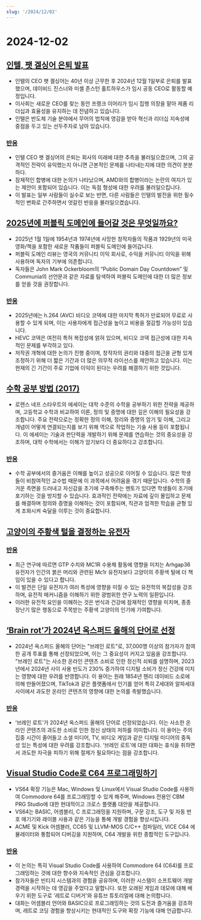 ```yaml
---
slug: '/2024/12/02'
---
```


# 2024-12-02

## [인텔, 팻 겔싱어 은퇴 발표](https://www.intel.com/content/www/us/en/newsroom/news/intel-ceo-news-dec-2024.html)

- 인텔의 CEO 팻 겔싱어는 40년 이상 근무한 후 2024년 12월 1일부로 은퇴를 발표했으며, 데이비드 진스너와 미셸 존스턴 홀트하우스가 임시 공동 CEO로 활동할 예정입니다.
- 이사회는 새로운 CEO를 찾는 동안 프랭크 이어리가 임시 집행 의장을 맡아 제품 리더십과 효율성을 유지하는 데 전념하고 있습니다.
- 인텔은 반도체 기술 분야에서 무어의 법칙에 영감을 받아 혁신과 리더십 지속성에 중점을 두고 있는 선두주자로 남아 있습니다.

### [반응](https://news.ycombinator.com/item?id=42296067)

- 인텔 CEO 팻 겔싱어의 은퇴는 회사의 미래에 대한 추측을 불러일으켰으며, 그의 공격적인 전략이 유익했는지 아니면 근본적인 문제를 나타내는지에 대한 의견이 분분하다.
- 잠재적인 합병에 대한 논의가 나타났으며, AMD와의 합병이라는 논란의 여지가 있는 제안이 포함되어 있습니다. 이는 독점 형성에 대한 우려를 불러일으킵니다.
- 이 발표는 일부 사람들이 실수로 보는 반면, 다른 사람들은 인텔의 발전을 위한 필수적인 변화로 간주하면서 엇갈린 반응을 불러일으켰습니다.

## [2025년에 퍼블릭 도메인에 들어갈 것은 무엇일까요?](https://publicdomainreview.org/features/entering-the-public-domain/2025/)

- 2025년 1월 1일에 1954년과 1974년에 사망한 창작자들의 작품과 1929년의 미국 영화/책을 포함한 새로운 작품들이 퍼블릭 도메인에 들어갑니다.
- 퍼블릭 도메인 리뷰는 영국의 커뮤니티 이익 회사로, 수익을 커뮤니티 이익을 위해 사용하며 독자의 기부에 의존합니다.
- 독자들은 John Mark Ockerbloom의 “Public Domain Day Countdown” 및 Communia의 선언문과 같은 자료를 탐색하여 퍼블릭 도메인에 대한 더 많은 정보를 얻을 것을 권장합니다.

### [반응](https://news.ycombinator.com/item?id=42290448)

- 2025년에는 h.264 (AVC) 비디오 코덱에 대한 마지막 특허가 만료되어 무료로 사용할 수 있게 되며, 이는 사용자에게 접근성을 높이고 비용을 절감할 가능성이 있습니다.
- HEVC 코덱은 여전히 특허 복잡성에 얽혀 있으며, 비디오 코덱 접근성에 대한 지속적인 문제를 부각하고 있다.
- 저작권 개혁에 대한 논의가 진행 중이며, 창작자의 권리와 대중의 접근을 균형 있게 조정하기 위해 더 짧은 기간과 더 많은 의무적 라이선스를 제안하고 있습니다. 이는 현재의 긴 기간이 주로 기업에 이익이 된다는 우려를 해결하기 위한 것입니다.

## [수학 공부 방법 (2017)](https://www.math.uh.edu/~dblecher/pf2.html)

- 로렌스 네프 스타우트의 에세이는 대학 수준의 수학을 공부하기 위한 전략을 제공하며, 고등학교 수학과 비교하여 이론, 정의 및 증명에 대한 깊은 이해의 필요성을 강조합니다. 주요 전략으로는 정확한 정의 이해, 정리와 증명의 암기 및 이해, 그리고 개념이 어떻게 연결되는지를 보기 위해 역으로 작업하는 기술 사용 등이 포함됩니다. 이 에세이는 기술과 판단력을 개발하기 위해 문제를 연습하는 것의 중요성을 강조하며, 대학 수학에서는 이해가 암기보다 더 중요하다고 강조합니다.

### [반응](https://news.ycombinator.com/item?id=42290996)

- 수학 공부에서의 즐거움은 이해를 높이고 성공으로 이어질 수 있습니다. 많은 학생들이 비참여적인 교수법 때문에 이 과목에서 어려움을 겪기 때문입니다. 수학의 즐거운 측면을 드러내고 자신감을 초기에 구축해주는 멘토가 있다면 학생들이 조기에 포기하는 것을 방지할 수 있습니다. 효과적인 전략에는 자료에 깊이 몰입하고 문제를 해결하며 정의와 증명을 이해하는 것이 포함되며, 직관과 엄격한 학습을 균형 있게 조화시켜 숙달을 이루는 것이 중요합니다.

## [고양이의 주황색 털을 결정하는 유전자](https://www.science.org/content/article/gene-behind-orange-fur-cats-found-last)

### [반응](https://news.ycombinator.com/item?id=42291386)

- 최근 연구에 따르면 GTP 수치와 MC1R 수용체 활동에 영향을 미치는 Arhgap36 유전자가 인간의 붉은 머리와 관련된 Mc1r 유전자보다 고양이의 주황색 털에 더 책임이 있을 수 있다고 합니다.
- 이 발견은 단일 유전자가 여러 특성에 영향을 미칠 수 있는 유전학의 복잡성을 강조하며, 유전적 메커니즘을 이해하기 위한 광범위한 연구 노력의 일환입니다.
- 이러한 유전적 요인을 이해하는 것은 번식과 건강에 잠재적인 영향을 미치며, 종종 장난기 많은 행동으로 주목받는 주황색 고양이의 인기에 기여합니다.

## [‘Brain rot’가 2024년 옥스퍼드 올해의 단어로 선정](https://corp.oup.com/news/brain-rot-named-oxford-word-of-the-year-2024/)

- 2024년 옥스퍼드 올해의 단어는 "브레인 로트"로, 37,000명 이상의 참가자가 참여한 공개 투표를 통해 선정되었으며, 이는 그 중요성이 커지고 있음을 강조합니다. "브레인 로트"는 사소한 온라인 콘텐츠 소비로 인한 정신적 쇠퇴를 설명하며, 2023년에서 2024년 사이 사용 빈도가 230% 증가하여 디지털 소비가 정신 건강에 미치는 영향에 대한 우려를 반영합니다. 이 용어는 원래 1854년 헨리 데이비드 소로에 의해 만들어졌으며, TikTok과 같은 플랫폼에서 인기를 얻어 특히 Z세대와 알파세대 사이에서 과도한 온라인 콘텐츠의 영향에 대한 논의를 촉발했습니다.

### [반응](https://news.ycombinator.com/item?id=42292294)

- ‘브레인 로트’가 2024년 옥스퍼드 올해의 단어로 선정되었습니다. 이는 사소한 온라인 콘텐츠의 과도한 소비로 인한 정신 상태의 저하를 의미합니다. 이 용어는 주의 집중 시간이 줄어들고 소셜 미디어, TV, 비디오 게임과 같은 디지털 미디어의 중독성 있는 특성에 대한 우려를 강조합니다. ‘브레인 로트’에 대한 대화는 휴식을 취하면서 과도한 자극을 피하기 위해 절제가 필요하다는 점을 강조합니다.

## [Visual Studio Code로 C64 프로그래밍하기](https://retrogamecoders.com/c64-visual-studio-code/)

- VS64 확장 기능은 Mac, Windows 및 Linux에서 Visual Studio Code를 사용하여 Commodore 64를 프로그래밍할 수 있게 해주며, Windows 전용인 CBM PRG Studio에 대한 현대적이고 크로스 플랫폼 대안을 제공합니다.
- VS64는 BASIC, 어셈블리, C 프로그래밍을 지원하며, 구문 강조, 도구 및 자동 번호 매기기와 레이블 사용과 같은 기능을 통해 개발 경험을 향상시킵니다.
- ACME 및 Kick 어셈블러, CC65 및 LLVM-MOS C/C++ 컴파일러, VICE C64 에뮬레이터와 통합되어 디버깅을 지원하며, C64 개발을 위한 종합적인 도구입니다.

### [반응](https://news.ycombinator.com/item?id=42290861)

- 이 논의는 특히 Visual Studio Code를 사용하여 Commodore 64 (C64)를 프로그래밍하는 것에 대한 향수와 지속적인 관심을 강조합니다.
- 참가자들은 빈티지 시스템과의 경험을 공유하며, 이러한 시스템이 소프트웨어 개발 경력을 시작하는 데 영감을 주었다고 말합니다. 또한 오래된 게임과 데모에 대해 배우기 위한 도구로 '레트로 디버거'와 유튜브 튜토리얼에 대해 논의합니다.
- 대화는 어셈블리 언어와 BASIC으로 프로그래밍하는 것의 도전과 즐거움을 강조하며, 레트로 코딩 경험을 향상시키는 현대적인 도구와 확장 기능에 대해 언급합니다.

<head>
  <meta property="og:title" content="인텔, 팻 겔싱어 은퇴 발표" />
  <meta property="og:type" content="website" />
  <meta property="og:image" content="https://og.cho.sh/api/og/?title=%EC%9D%B8%ED%85%94%2C%20%ED%8C%BB%20%EA%B2%94%EC%8B%B1%EC%96%B4%20%EC%9D%80%ED%87%B4%20%EB%B0%9C%ED%91%9C&subheading=2024%EB%85%84%2012%EC%9B%94%202%EC%9D%BC%20%EC%9B%94%EC%9A%94%EC%9D%BC%3A%20%ED%95%B4%EC%BB%A4%EB%89%B4%EC%8A%A4%20%EC%9A%94%EC%95%BD" />
</head>
